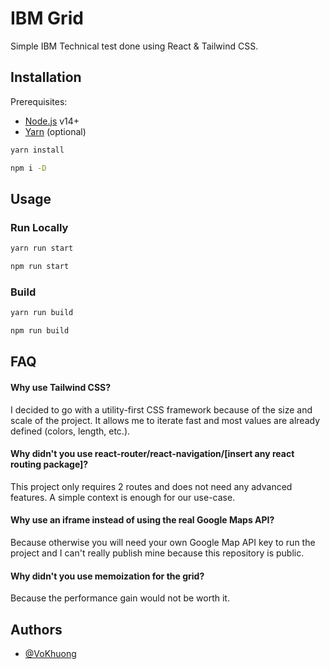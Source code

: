 
# IBM Grid

Simple IBM Technical test done using React & Tailwind CSS.


## Installation

Prerequisites:

- [Node.js](https://nodejs.org/) v14+
- [Yarn](https://yarnpkg.com/) (optional)

```sh
yarn install
```

```sh
npm i -D
```
## Usage

### Run Locally
```sh
yarn run start
```
```sh
npm run start
```

### Build
```sh
yarn run build
```
```sh
npm run build
```

## FAQ

#### Why use Tailwind CSS?

I decided to go with a utility-first CSS framework because of the size and scale of the project. It allows me to iterate fast and most values are already defined (colors, length, etc.).

#### Why didn't you use react-router/react-navigation/[insert any react routing package]?

This project only requires 2 routes and does not need any advanced features. A simple context is enough for our use-case.

#### Why use an iframe instead of using the real Google Maps API?

Because otherwise you will need your own Google Map API key to run the project and I can't really publish mine because this repository is public.

#### Why didn't you use memoization for the grid?

Because the performance gain would not be worth it.

## Authors

- [@VoKhuong](https://github.com/VoKhuong)
